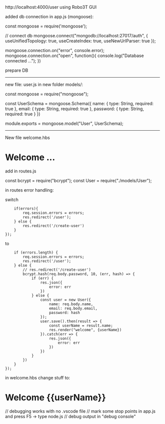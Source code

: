 http://localhost:4000/user
using Robo3T GUI

added db connection in app.js (mongoose):

const mongoose = require('mongoose');

// connect db
mongoose.connect("mongodb://localhost:27017/auth", {
    useUnifiedTopology: true,
    useCreateIndex: true,
    useNewUrlParser: true
});

mongoose.connection.on("error", console.error);
mongoose.connection.on("open", function(){
    console.log("Database connected ...");
})

prepare DB

---

new file: user.js in new folder models/:

const mongoose = require("mongoose");

const UserSchema = mongoose.Schema({
    name: {
        type: String,
        required: true
    },
    email: {
        type: String,
        required: true
    },
    password: {
        type: String,
        required: true
    }
})

module.exports = mongoose.model("User", UserSchema);

---

New file welcome.hbs 

<h1>Welcome ...</h1>

add in routes.js

const bcrypt = require("bcrypt");
const User = require("./models/User"); 


in routes error handling: 

switch 

        if(errors){
            req.session.errors = errors;        
            res.redirect('/user');
        } else {
            res.redirect('/create-user')
        }
    });

to

        if (errors.length) {
            req.session.errors = errors;
            res.redirect('/user');
        } else {
            // res.redirect('/create-user')
            bcrypt.hash(req.body.password, 10, (err, hash) => {
                if (err) {
                    res.json({
                        error: err
                    })
                } else {
                    const user = new User({
                        name: req.body.name,
                        email: req.body.email,
                        password: hash
                    });
                    user.save().then(result => {
                        const userName = result.name;
                        res.render("welcome", {userName})
                    }).catch(err => {
                        res.json({
                            error: err
                        })
                    })
                }
            })
        }
    });

in welcome.hbs change stuff to:
<h1>Welcome {{userName}}</h1>



// debugging works with no .vscode file 
// mark some stop points in app.js and press F5 -> type node.js
// debug output in "debug console"
